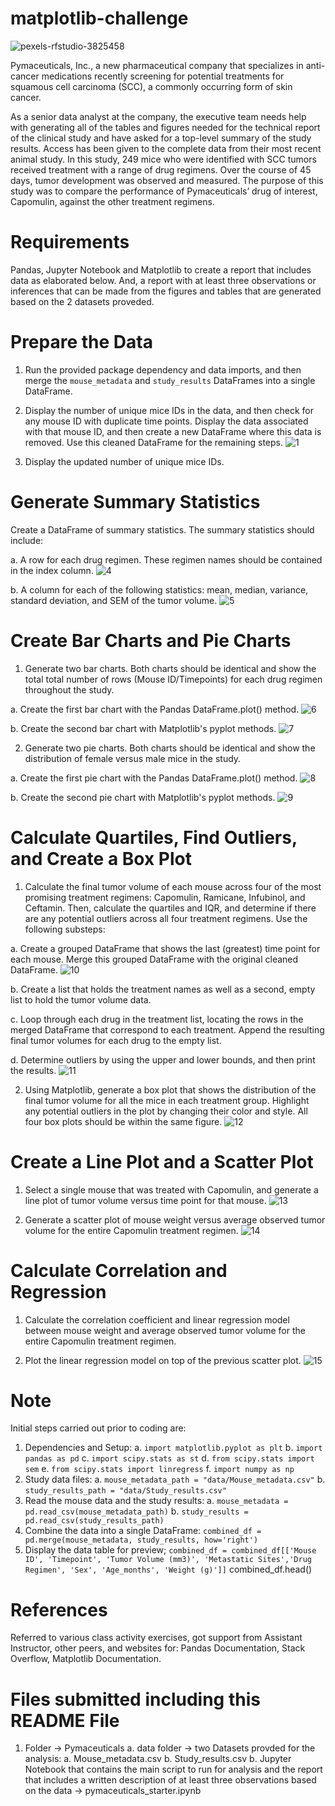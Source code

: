 # matplotlib-challenge

![pexels-rfstudio-3825458](https://github.com/Pooja14n/matplotlib-challenge/assets/144713762/1e068394-c783-4ef9-9a69-00b5a1ecf857)

Pymaceuticals, Inc., a new pharmaceutical company that specializes in anti-cancer medications recently screening for potential treatments for squamous cell carcinoma (SCC), a commonly occurring form of skin cancer. 

As a senior data analyst at the company, the executive team needs help with generating all of the tables and figures needed for the technical report of the clinical study and have asked for a top-level summary of the study results. Access has been given to the complete data from their most recent animal study. In this study, 249 mice who were identified with SCC tumors received treatment with a range of drug regimens. Over the course of 45 days, tumor development was observed and measured. The purpose of this study was to compare the performance of Pymaceuticals’ drug of interest, Capomulin, against the other treatment regimens.

# Requirements
Pandas, Jupyter Notebook and Matplotlib to create a report that includes data as elaborated below. And, a report with at least three observations or inferences that can be made from the figures and tables that are generated based on the 2 datasets proveded.

# Prepare the Data
1. Run the provided package dependency and data imports, and then merge the `mouse_metadata` and `study_results` DataFrames into a single DataFrame.

2. Display the number of unique mice IDs in the data, and then check for any mouse ID with duplicate time points. Display the data associated with that mouse ID, and then create a new DataFrame where this data is removed. Use this cleaned DataFrame for the remaining steps.
![1](https://github.com/Pooja14n/matplotlib-challenge/assets/144713762/5aca198e-199e-4d6c-a63f-9f702e5ee60b)

3. Display the updated number of unique mice IDs.

# Generate Summary Statistics
Create a DataFrame of summary statistics. 
The summary statistics should include:

  a. A row for each drug regimen. These regimen names should be contained in the index column.
![4](https://github.com/Pooja14n/matplotlib-challenge/assets/144713762/a0df9ec1-2808-448e-8329-d5831f3ad6a9)

  b. A column for each of the following statistics: mean, median, variance, standard deviation, and SEM of the tumor volume.
![5](https://github.com/Pooja14n/matplotlib-challenge/assets/144713762/ff30f539-2ae9-4613-8111-3c207db3285d)

# Create Bar Charts and Pie Charts
1. Generate two bar charts. Both charts should be identical and show the total total number of rows (Mouse ID/Timepoints) for each drug regimen throughout the study.

  a. Create the first bar chart with the Pandas DataFrame.plot() method.
![6](https://github.com/Pooja14n/matplotlib-challenge/assets/144713762/449f063a-b315-497e-838f-2845c442d990)

  b. Create the second bar chart with Matplotlib's pyplot methods.
![7](https://github.com/Pooja14n/matplotlib-challenge/assets/144713762/5bca0180-505d-4dab-89d0-96d6bbaf03c5)

2. Generate two pie charts. Both charts should be identical and show the distribution of female versus male mice in the study.

  a. Create the first pie chart with the Pandas DataFrame.plot() method.
![8](https://github.com/Pooja14n/matplotlib-challenge/assets/144713762/c2b1f239-011e-4261-99c7-324b7b5095a1)

  b. Create the second pie chart with Matplotlib's pyplot methods.
![9](https://github.com/Pooja14n/matplotlib-challenge/assets/144713762/ff507db4-21e2-4b60-b040-1f2efaca96e5)

# Calculate Quartiles, Find Outliers, and Create a Box Plot
1. Calculate the final tumor volume of each mouse across four of the most promising treatment regimens: Capomulin, Ramicane, Infubinol, and Ceftamin. Then, calculate the quartiles and IQR, and determine if there are any potential outliers across all four treatment regimens. Use the following substeps:

  a. Create a grouped DataFrame that shows the last (greatest) time point for each mouse. Merge this grouped DataFrame with the original cleaned DataFrame.
![10](https://github.com/Pooja14n/matplotlib-challenge/assets/144713762/e832ef09-4bb6-4141-8590-200dae560ab8)

  b. Create a list that holds the treatment names as well as a second, empty list to hold the tumor volume data.

  c. Loop through each drug in the treatment list, locating the rows in the merged DataFrame that correspond to each treatment. Append the resulting final tumor volumes for each drug to the empty list.

  d. Determine outliers by using the upper and lower bounds, and then print the results.
![11](https://github.com/Pooja14n/matplotlib-challenge/assets/144713762/93603e83-4a6d-4284-bb84-fee72a2a4826)

2. Using Matplotlib, generate a box plot that shows the distribution of the final tumor volume for all the mice in each treatment group. Highlight any potential outliers in the plot by changing their color and style. All four box plots should be within the same figure.
![12](https://github.com/Pooja14n/matplotlib-challenge/assets/144713762/ee05d14b-185b-4c73-9ba8-dc34c41325dd)

# Create a Line Plot and a Scatter Plot
1. Select a single mouse that was treated with Capomulin, and generate a line plot of tumor volume versus time point for that mouse.
![13](https://github.com/Pooja14n/matplotlib-challenge/assets/144713762/c2f62b3e-dd59-4e82-a900-8e232adca5fc)

2. Generate a scatter plot of mouse weight versus average observed tumor volume for the entire Capomulin treatment regimen.
![14](https://github.com/Pooja14n/matplotlib-challenge/assets/144713762/394300ae-601b-44ef-ae9e-13ad09a1df3a)

# Calculate Correlation and Regression
1. Calculate the correlation coefficient and linear regression model between mouse weight and average observed tumor volume for the entire Capomulin treatment regimen.

2. Plot the linear regression model on top of the previous scatter plot.
![15](https://github.com/Pooja14n/matplotlib-challenge/assets/144713762/65561dae-ecbc-438c-801d-f7cfda76195a)

# Note
Initial steps carried out prior to coding are:

1. Dependencies and Setup:
  a. `import matplotlib.pyplot as plt`
  b. `import pandas as pd`
  c. `import scipy.stats as st`
  d. `from scipy.stats import sem`
  e. `from scipy.stats import linregress`
  f. `import numpy as np`
2. Study data files:
  a. `mouse_metadata_path = "data/Mouse_metadata.csv"`
  b. `study_results_path = "data/Study_results.csv"`
3. Read the mouse data and the study results: 
  a. `mouse_metadata = pd.read_csv(mouse_metadata_path)`
  b. `study_results = pd.read_csv(study_results_path)`
4. Combine the data into a single DataFrame:
    `combined_df = pd.merge(mouse_metadata, study_results, how='right')`
5. Display the data table for preview;
    `combined_df = combined_df[['Mouse ID', 'Timepoint', 'Tumor Volume (mm3)', 'Metastatic Sites','Drug Regimen', 'Sex', 'Age_months', 'Weight (g)']]`
   combined_df.head()

# References
Referred to various class activity exercises, got support from Assistant Instructor, other peers, and websites for: Pandas Documentation, Stack Overflow, Matplotlib Documentation.

# Files submitted including this README File
1. Folder -> Pymaceuticals
   a. data folder -> two Datasets provded for the analysis: a. Mouse_metadata.csv b. Study_results.csv
   b. Jupyter Notebook that contains the main script to run for analysis and the report that includes a written description of at least three observations based on the data -> pymaceuticals_starter.ipynb
